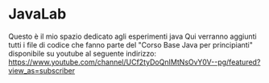 # JavaLab
Questo è il mio spazio dedicato agli esperimenti java
Qui verranno aggiunti tutti i file di codice che fanno parte del "Corso Base Java per principianti" disponibile su youtube al seguente indirizzo:
https://www.youtube.com/channel/UCf2tyDoQnIMtNsOvY0V--pg/featured?view_as=subscriber
